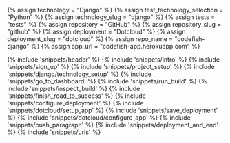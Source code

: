 {% assign technology = "Django" %}
{% assign test_technology_selection = "Python" %}
{% assign technology_slug = "django" %}
{% assign tests = "tests" %}
{% assign repository = "GitHub" %}
{% assign repository_slug = "github" %}
{% assign deployment = "Dotcloud" %}
{% assign deployment_slug = "dotcloud" %}
{% assign repo_name = "codefish-django" %}
{% assign app_url = "codefish-app.herokuapp.com" %}

{% include 'snippets/header' %}
{% include 'snippets/intro' %}
{% include 'snippets/sign_up' %}
{% include 'snippets/project_setup' %}
{% include 'snippets/django/technology_setup' %}
{% include 'snippets/go_to_dashboard' %}
{% include 'snippets/run_build' %}
{% include 'snippets/inspect_build' %}
{% include 'snippets/finish_road_to_success' %}
{% include 'snippets/configure_deployment' %}
{% include 'snippets/dotcloud/setup_app' %}
{% include 'snippets/save_deployment' %}
{% include 'snippets/dotcloud/configure_app' %}
{% include 'snippets/push_paragraph' %}
{% include 'snippets/deployment_and_end' %}
{% include 'snippets/urls' %}
